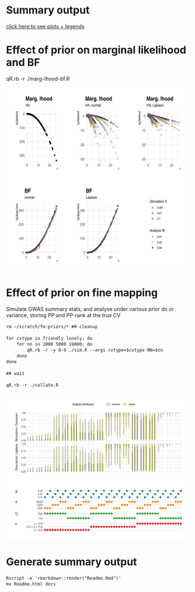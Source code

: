 # Summary output

[click here to see plots + legends](https://chr1swallace.github.io/fm-priors/Readme.html)

# Effect of prior on marginal likelihood and BF

qR.rb -r ./marg-lhood-bf.R

![output](marg-lhood-bf.png)

# Effect of prior on fine mapping

Simulate GWAS summary stats, and analyse under various prior dn or variance, storing PP and PP-rank at the true CV

```{sh}
rm ~/scratch/fm-priors/* ## cleanup

for cvtype in friendly lonely; do
    for nn in 2000 5000 10000; do
        qR.rb -r -y 0-9 ./sim.R --args cvtype=$cvtype NN=$nn
    done
done

## wait

qR.rb -r ./collate.R
```

![output](pp-sims.png)

# Generate summary output

```{sh}
Rscript -e 'rmarkdown::render("Readme.Rmd")'
mv Readme.html docs
```
